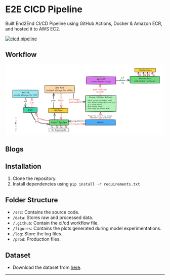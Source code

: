 E2E CICD Pipeline
==============================

Built End2End CI/CD Pipeline using GitHub Actions, Docker & Amazon ECR, and hosted it to AWS EC2.

[![cicd pipeline](https://github.com/ronylpatil/cicd-aws/actions/workflows/cicd.yaml/badge.svg)](https://github.com/ronylpatil/cicd-aws/actions/workflows/cicd.yaml)

## Workflow
<p align = "center">
  <img class="center" src = "https://github.com/ronylpatil/cicd-aws/blob/main/workflow/workflow.png" alt = "Drawing">
</p>

## Blogs

## Installation

1. Clone the repository.
2. Install dependencies using `pip install -r requirements.txt`

## Folder Structure

- `/src`: Contains the source code.
- `/data`: Stores raw and processed data.
- `/.github`: Contain the ci/cd workflow file.
- `/figures`: Contains the plots generated during model experimentations.
- `/log`: Store the log files.
- `/prod`: Production files. 

## Dataset

- Download the dataset from [here](https://www.kaggle.com/datasets/yasserh/wine-quality-dataset).

___
